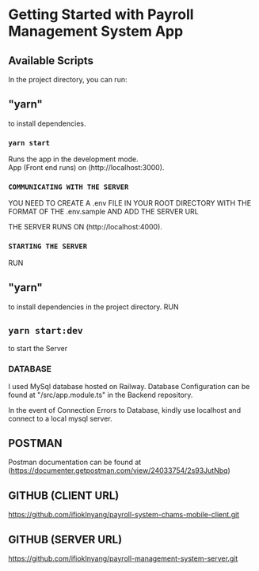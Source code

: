# Getting Started with Payroll Management System App

## Available Scripts

In the project directory, you can run:
## "yarn" 

to install dependencies.

### `yarn start`

Runs the app in the development mode.\
App (Front end runs) on (http://localhost:3000).

### `COMMUNICATING WITH THE SERVER`

YOU NEED TO CREATE A .env FILE IN YOUR ROOT DIRECTORY WITH THE FORMAT OF THE .env.sample AND ADD THE SERVER URL

THE SERVER RUNS ON (http://localhost:4000).

### `STARTING THE SERVER`

RUN 
## "yarn" 

to install dependencies in the project directory.
RUN 
## `yarn start:dev`
to start the Server

### DATABASE
I used MySql database hosted on Railway.
Database Configuration can be found at "/src/app.module.ts" in the Backend repository.

In the event of Connection Errors to Database, kindly use localhost and connect to a local mysql server.
## POSTMAN

Postman documentation can be found at (https://documenter.getpostman.com/view/24033754/2s93JutNbq)

## GITHUB (CLIENT URL)
https://github.com/ifiokInyang/payroll-system-chams-mobile-client.git
## GITHUB (SERVER URL)
https://github.com/ifiokInyang/payroll-management-system-server.git